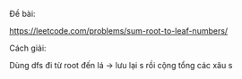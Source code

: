 Đề bài:

https://leetcode.com/problems/sum-root-to-leaf-numbers/

Cách giải:

Dùng dfs đi từ root đến lá -> lưu lại s rồi cộng tổng các xâu s